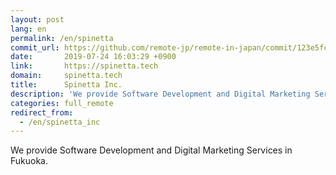 ```yaml
---
layout: post
lang: en
permalink: /en/spinetta
commit_url: https://github.com/remote-jp/remote-in-japan/commit/123e5fc59e35f30097401faf1d2a0eef915dcb59
date:       2019-07-24 16:03:29 +0900
link:       https://spinetta.tech
domain:     spinetta.tech
title:      Spinetta Inc.
description: 'We provide Software Development and Digital Marketing Services in Fukuoka.'
categories: full_remote
redirect_from:
  - /en/spinetta_inc
---
```


<p>We provide Software Development and Digital Marketing Services in Fukuoka.</p>
